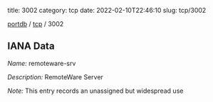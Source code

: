 title: 3002
category: tcp
date: 2022-02-10T22:46:10
slug: tcp/3002

[portdb](/) / [tcp](/category/tcp.html) / 3002


## IANA Data

_Name:_ remoteware-srv

_Description:_ RemoteWare Server

_Note:_ This entry records an unassigned but widespread use

